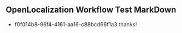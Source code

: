 ## OpenLocalization Workflow Test MarkDown
* f0f014b8-96f4-4161-aa16-c88bcd66f1a3 
thanks!<!--HONumber=Mar16_HO3-->
